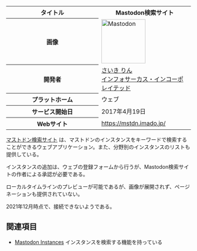 <div>

<table>
<colgroup>
<col style="width: 50%" />
<col style="width: 50%" />
</colgroup>
<tbody>
<tr class="header">
<th>タイトル</th>
<th>Mastodon検索サイト</th>
</tr>

<tr class="odd">
<th>画像</th>
<td><a href="/%E3%83%95%E3%82%A1%E3%82%A4%E3%83%AB:Mastodon_logo.png" title="Mastodon"><img src="/images/thumb/0/00/Mastodon_logo.png/120px-Mastodon_logo.png" srcset="/images/thumb/0/00/Mastodon_logo.png/180px-Mastodon_logo.png 1.5x, /images/0/00/Mastodon_logo.png 2x" width="120" height="120" alt="Mastodon" /></a></td>
</tr>
<tr class="even">
<th scope="row">開発者</th>
<td><a href="https://mstdn.jp/@incmplt" rel="nofollow">さいき りん</a><br />
<a href="https://www.infocircus.jp/" rel="nofollow">インフォサーカス・インコーポレイテッド</a></td>
</tr>
<tr class="odd">
<th scope="row">プラットホーム</th>
<td>ウェブ</td>
</tr>
<tr class="even">
<th scope="row">サービス開始日</th>
<td>2017年4月19日</td>
</tr>
<tr class="odd">
<th scope="row">Webサイト</th>
<td><a href="https://mstdn.imado.jp/" rel="nofollow">https://mstdn.imado.jp/</a></td>
</tr>
</tbody>
</table>

  
<a href="https://mstdn.imado.jp/" rel="nofollow">マストドン検索サイト</a> は、マストドンのインスタンスをキーワードで検索することができるウェブアプリケーション。また、分野別のインスタンスのリストも提供している。

インスタンスの追加は、ウェブの登録フォームから行うが、Mastodon検索サイトの作者による承認が必要である。

ローカルタイムラインのプレビューが可能であるが、画像が展開されず、ページネーションも提供されていない。

2021年12月時点で、接続できないようである。

## 関連項目

-   [Mastodon Instances](/Mastodon_Instances "Mastodon Instances") インスタンスを検索する機能を持っている

</div>
